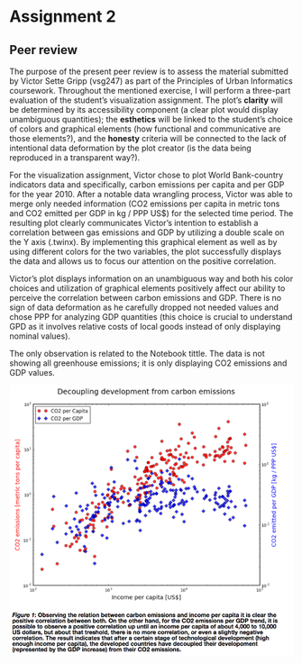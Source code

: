 
# Assignment 2 

## Peer review

The purpose of the present peer review is to assess the material submitted by Victor Sette Gripp (vsg247) as part of the Principles of Urban Informatics coursework. Throughout the mentioned exercise, I will perform a three-part evaluation of the student’s visualization assignment. The plot’s **clarity** will be determined by its accessibility component (a clear plot would display unambiguous quantities); the **esthetics** will be linked to the student’s choice of colors and graphical elements (how functional and communicative are those elements?), and the **honesty** criteria will be connected to the lack of intentional data deformation by the plot creator (is the data being reproduced in a transparent way?).

For the visualization assignment, Victor chose to plot World Bank-country indicators data and specifically, carbon emissions per capita and per GDP for the year 2010. After a notable data wrangling process, Victor was able to merge only needed information (CO2 emissions per capita in metric tons and CO2 emitted per GDP in kg / PPP US$) for the selected time period. The resulting plot clearly communicates Victor’s intention to establish a correlation between gas emissions and GDP by utilizing a double scale on the Y axis (.twinx). By implementing this graphical element as well as by using different colors for the two variables, the plot successfully displays the data and allows us to focus our attention on the positive correlation. 

Victor’s plot displays information on an unambiguous way and both his color choices and utilization of graphical elements positively affect our ability to perceive the correlation between carbon emissions and GDP. There is no sign of data deformation as he carefully dropped not needed values and chose PPP for analyzing GDP quantities (this choice is crucial to understand GPD as it involves relative costs of local goods instead of only displaying nominal values).

The only observation is related to the Notebook tittle. The data is not showing all greenhouse emissions; it is only displaying CO2 emissions and GDP values. 

![GitHub Logo](https://github.com/jc7344/PUI2016_jc7344/blob/master/images_Preview/Screen%20Shot%202016-11-02%20at%202.51.34%20PM.png)
